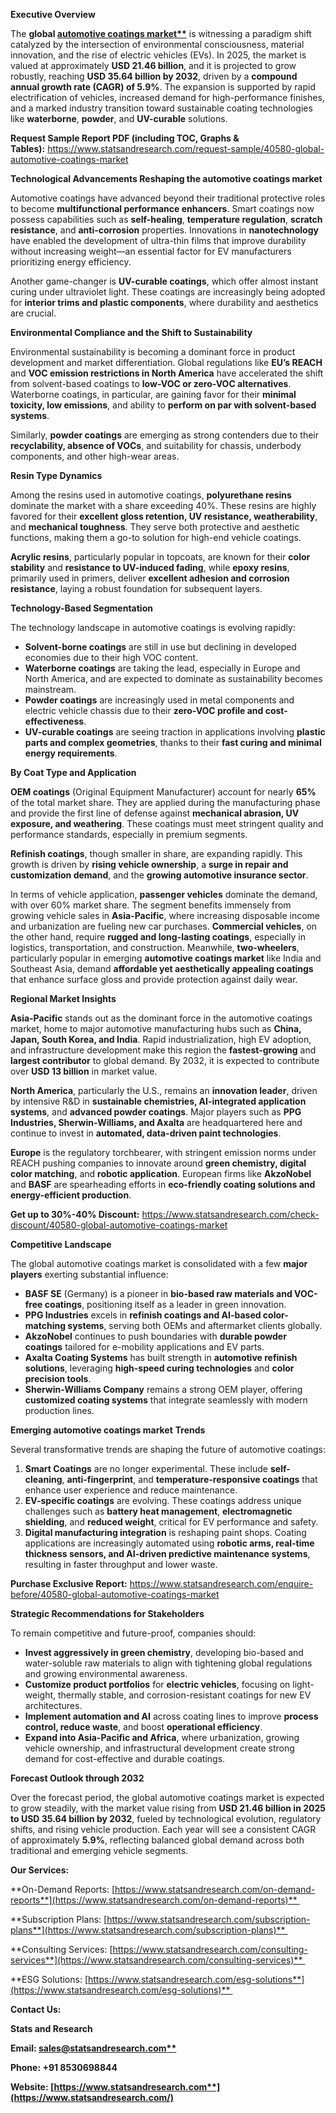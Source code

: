 ﻿**Executive Overview**

The **global [automotive coatings market**](https://www.statsandresearch.com/report/40580-global-automotive-coatings-market)** is witnessing a paradigm shift catalyzed by the intersection of environmental consciousness, material innovation, and the rise of electric vehicles (EVs). In 2025, the market is valued at approximately **USD 21.46 billion**, and it is projected to grow robustly, reaching **USD 35.64 billion by 2032**, driven by a **compound annual growth rate (CAGR) of 5.9%**. The expansion is supported by rapid electrification of vehicles, increased demand for high-performance finishes, and a marked industry transition toward sustainable coating technologies like **waterborne**, **powder**, and **UV-curable** solutions.

**Request Sample Report PDF (including TOC, Graphs & Tables):** <https://www.statsandresearch.com/request-sample/40580-global-automotive-coatings-market> 

**Technological Advancements Reshaping the automotive coatings market**

Automotive coatings have advanced beyond their traditional protective roles to become **multifunctional performance enhancers**. Smart coatings now possess capabilities such as **self-healing**, **temperature regulation**, **scratch resistance**, and **anti-corrosion** properties. Innovations in **nanotechnology** have enabled the development of ultra-thin films that improve durability without increasing weight—an essential factor for EV manufacturers prioritizing energy efficiency.

Another game-changer is **UV-curable coatings**, which offer almost instant curing under ultraviolet light. These coatings are increasingly being adopted for **interior trims and plastic components**, where durability and aesthetics are crucial.

**Environmental Compliance and the Shift to Sustainability**

Environmental sustainability is becoming a dominant force in product development and market differentiation. Global regulations like **EU’s REACH** and **VOC emission restrictions in North America** have accelerated the shift from solvent-based coatings to **low-VOC or zero-VOC alternatives**. Waterborne coatings, in particular, are gaining favor for their **minimal toxicity, low emissions**, and ability to **perform on par with solvent-based systems**.

Similarly, **powder coatings** are emerging as strong contenders due to their **recyclability, absence of VOCs**, and suitability for chassis, underbody components, and other high-wear areas.

**Resin Type Dynamics**

Among the resins used in automotive coatings, **polyurethane resins** dominate the market with a share exceeding 40%. These resins are highly favored for their **excellent gloss retention, UV resistance, weatherability**, and **mechanical toughness**. They serve both protective and aesthetic functions, making them a go-to solution for high-end vehicle coatings.

**Acrylic resins**, particularly popular in topcoats, are known for their **color stability** and **resistance to UV-induced fading**, while **epoxy resins**, primarily used in primers, deliver **excellent adhesion and corrosion resistance**, laying a robust foundation for subsequent layers.

**Technology-Based Segmentation**

The technology landscape in automotive coatings is evolving rapidly:

- **Solvent-borne coatings** are still in use but declining in developed economies due to their high VOC content.
- **Waterborne coatings** are taking the lead, especially in Europe and North America, and are expected to dominate as sustainability becomes mainstream.
- **Powder coatings** are increasingly used in metal components and electric vehicle chassis due to their **zero-VOC profile and cost-effectiveness**.
- **UV-curable coatings** are seeing traction in applications involving **plastic parts and complex geometries**, thanks to their **fast curing and minimal energy requirements**.

**By Coat Type and Application**

**OEM coatings** (Original Equipment Manufacturer) account for nearly **65%** of the total market share. They are applied during the manufacturing phase and provide the first line of defense against **mechanical abrasion, UV exposure, and weathering**. These coatings must meet stringent quality and performance standards, especially in premium segments.

**Refinish coatings**, though smaller in share, are expanding rapidly. This growth is driven by **rising vehicle ownership**, a **surge in repair and customization demand**, and the **growing automotive insurance sector**.

In terms of vehicle application, **passenger vehicles** dominate the demand, with over 60% market share. The segment benefits immensely from growing vehicle sales in **Asia-Pacific**, where increasing disposable income and urbanization are fueling new car purchases. **Commercial vehicles**, on the other hand, require **rugged and long-lasting coatings**, especially in logistics, transportation, and construction. Meanwhile, **two-wheelers**, particularly popular in emerging **automotive coatings market** like India and Southeast Asia, demand **affordable yet aesthetically appealing coatings** that enhance surface gloss and provide protection against daily wear.

**Regional Market Insights**

**Asia-Pacific** stands out as the dominant force in the automotive coatings market, home to major automotive manufacturing hubs such as **China, Japan, South Korea, and India**. Rapid industrialization, high EV adoption, and infrastructure development make this region the **fastest-growing** and **largest contributor** to global demand. By 2032, it is expected to contribute over **USD 13 billion** in market value.

**North America**, particularly the U.S., remains an **innovation leader**, driven by intensive R&D in **sustainable chemistries, AI-integrated application systems**, and **advanced powder coatings**. Major players such as **PPG Industries, Sherwin-Williams, and Axalta** are headquartered here and continue to invest in **automated, data-driven paint technologies**.

**Europe** is the regulatory torchbearer, with stringent emission norms under REACH pushing companies to innovate around **green chemistry, digital color matching**, and **robotic application**. European firms like **AkzoNobel** and **BASF** are spearheading efforts in **eco-friendly coating solutions and energy-efficient production**.

**Get up to 30%-40% Discount:** <https://www.statsandresearch.com/check-discount/40580-global-automotive-coatings-market> 

**Competitive Landscape**

The global automotive coatings market is consolidated with a few **major players** exerting substantial influence:

- **BASF SE** (Germany) is a pioneer in **bio-based raw materials and VOC-free coatings**, positioning itself as a leader in green innovation.
- **PPG Industries** excels in **refinish coatings and AI-based color-matching systems**, serving both OEMs and aftermarket clients globally.
- **AkzoNobel** continues to push boundaries with **durable powder coatings** tailored for e-mobility applications and EV parts.
- **Axalta Coating Systems** has built strength in **automotive refinish solutions**, leveraging **high-speed curing technologies** and **color precision tools**.
- **Sherwin-Williams Company** remains a strong OEM player, offering **customized coating systems** that integrate seamlessly with modern production lines.

**Emerging automotive coatings market** **Trends**

Several transformative trends are shaping the future of automotive coatings:

1. **Smart Coatings** are no longer experimental. These include **self-cleaning**, **anti-fingerprint**, and **temperature-responsive coatings** that enhance user experience and reduce maintenance.
1. **EV-specific coatings** are evolving. These coatings address unique challenges such as **battery heat management**, **electromagnetic shielding**, and **reduced weight**, critical for EV performance and safety.
1. **Digital manufacturing integration** is reshaping paint shops. Coating applications are increasingly automated using **robotic arms, real-time thickness sensors, and AI-driven predictive maintenance systems**, resulting in faster throughput and lower waste.

**Purchase Exclusive Report:** <https://www.statsandresearch.com/enquire-before/40580-global-automotive-coatings-market> 

**Strategic Recommendations for Stakeholders**

To remain competitive and future-proof, companies should:

- **Invest aggressively in green chemistry**, developing bio-based and water-soluble raw materials to align with tightening global regulations and growing environmental awareness.
- **Customize product portfolios** for **electric vehicles**, focusing on light-weight, thermally stable, and corrosion-resistant coatings for new EV architectures.
- **Implement automation and AI** across coating lines to improve **process control, reduce waste**, and boost **operational efficiency**.
- **Expand into Asia-Pacific and Africa**, where urbanization, growing vehicle ownership, and infrastructural development create strong demand for cost-effective and durable coatings.

**Forecast Outlook through 2032**

Over the forecast period, the global automotive coatings market is expected to grow steadily, with the market value rising from **USD 21.46 billion in 2025 to USD 35.64 billion by 2032**, fueled by technological evolution, regulatory shifts, and rising vehicle production. Each year will see a consistent CAGR of approximately **5.9%**, reflecting balanced global demand across both traditional and emerging vehicle segments.

**Our Services:** 

**On-Demand Reports: [https://www.statsandresearch.com/on-demand-reports**](https://www.statsandresearch.com/on-demand-reports)** 

**Subscription Plans: [https://www.statsandresearch.com/subscription-plans**](https://www.statsandresearch.com/subscription-plans)** 

**Consulting Services: [https://www.statsandresearch.com/consulting-services**](https://www.statsandresearch.com/consulting-services)** 

**ESG Solutions: [https://www.statsandresearch.com/esg-solutions**](https://www.statsandresearch.com/esg-solutions)** 

**Contact Us:** 

**Stats and Research** 

**Email: [sales@statsandresearch.com**](mailto:sales@statsandresearch.com)** 

**Phone: +91 8530698844** 

**Website: [https://www.statsandresearch.com**](https://www.statsandresearch.com/)**
